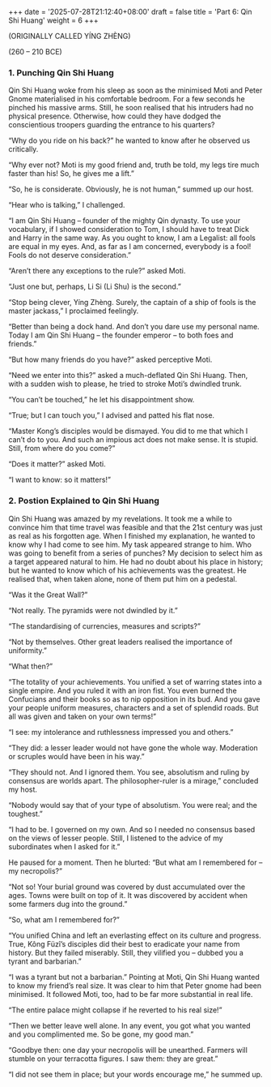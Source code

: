 +++
date = '2025-07-28T21:12:40+08:00'
draft = false
title = 'Part 6: Qin Shi Huang'
weight = 6
+++

(ORIGINALLY CALLED YÍNG ZHÈNG)

(260 – 210  BCE)


### 1. Punching Qin Shi Huang

Qin Shi Huang woke from his sleep as soon as the minimised Moti and Peter Gnome materialised in his comfortable bedroom. For a few seconds he pinched his massive arms. Still, he soon realised that his intruders had no physical presence. Otherwise, how could they have dodged the conscientious troopers guarding the entrance to his quarters?

“Why do you ride on his back?” he wanted to know after he observed us critically.

“Why ever not? Moti is my good friend and, truth be told, my legs tire much faster than his! So, he gives me a lift.”

“So, he is considerate. Obviously, he is not human,” summed up our host.

“Hear who is talking,” I challenged.

“I am Qin Shi Huang – founder of the mighty Qin dynasty. To use your vocabulary, if I showed consideration to Tom, I should have to treat Dick and Harry in the same way. As you ought to know, I am a Legalist: all fools are equal in my eyes. And, as far as I am concerned, everybody is a fool! Fools do not deserve consideration.”

“Aren’t there any exceptions to the rule?” asked Moti.

“Just one but, perhaps, Li Si (Li Shu) is the second.”

“Stop being clever, Yíng Zhèng. Surely, the captain of a ship of fools is the master jackass,” I proclaimed feelingly.

“Better than being a dock hand. And don’t you dare use my personal name. Today I am Qin Shi Huang – the founder emperor – to both foes and friends.”

“But how many friends do you have?” asked perceptive Moti.

“Need we enter into this?” asked a much-deflated Qin Shi Huang. Then, with a sudden wish to please, he tried to stroke Moti’s dwindled trunk.

“You can’t be touched,” he let his disappointment show.

“True; but I can touch you,” I advised and patted his flat nose.

“Master Kong’s disciples would be dismayed. You did to me that which I can’t do to you. And such an impious act does not make sense. It is stupid. Still, from where do you come?”

“Does it matter?” asked Moti.

“I want to know: so it matters!”

### 2. Postion Explained to Qin Shi Huang

Qin Shi Huang was amazed by my revelations. It took me a while to convince him that time travel was feasible and that the 21st century was just as real as his forgotten age. When I finished my explanation, he wanted to know why I had come to see him. My task appeared strange to him. Who was going to benefit from a series of punches? My decision to select him as a target appeared natural to him. He had no doubt about his place in history; but he wanted to know which of his achievements was the greatest. He realised that, when taken alone, none of them put him on a pedestal.

“Was it the Great Wall?”

“Not really. The pyramids were not dwindled by it.”

“The standardising of currencies, measures and scripts?”

“Not by themselves. Other great leaders realised the importance of uniformity.”

“What then?”

“The totality of your achievements. You unified a set of warring states into a single empire. And you ruled it with an iron fist. You even burned the Confucians and their books so as to nip opposition in its bud. And you gave your people uniform measures, characters and a set of splendid roads. But all was given and taken on your own terms!”

“I see:  my intolerance and ruthlessness impressed you and others.”

“They did: a lesser leader would not have gone the whole way. Moderation or scruples would have been in his way.”

“They should not. And I ignored them. You see, absolutism and ruling by consensus are worlds apart. The philosopher-ruler is a mirage,” concluded my host.

“Nobody would say that of your type of absolutism. You were real; and the toughest.”

“I had to be. I governed on my own. And so I needed no consensus based on the views of lesser people. Still, I listened to the advice of my subordinates when I asked for it.”

He paused for a moment. Then he blurted: “But what am I remembered for – my necropolis?”

“Not so! Your burial ground was covered by dust accumulated over the ages. Towns were built on top of it. It was discovered by accident when some farmers dug into the ground.”

“So, what am I remembered for?”

“You unified China and left an everlasting effect on its culture and progress. True,  Kông Füzî’s disciples did their best to eradicate your name from history. But they failed miserably. Still, they vilified you – dubbed you a tyrant and barbarian.”

“I was a tyrant but not a barbarian.” Pointing at Moti, Qin Shi Huang wanted to know my friend’s  real size. It was clear to him that Peter gnome had been minimised. It followed  Moti, too, had to be far more substantial in real life.

“The entire palace might collapse if he reverted to his real size!”

“Then we better leave well alone. In any event, you got what you wanted and you complimented me. So be gone, my good man.”

“Goodbye then: one day your necropolis will be unearthed. Farmers will stumble on your terracotta figures. I saw them: they are great.”

“I did not see them in place; but your words encourage me,” he summed up.